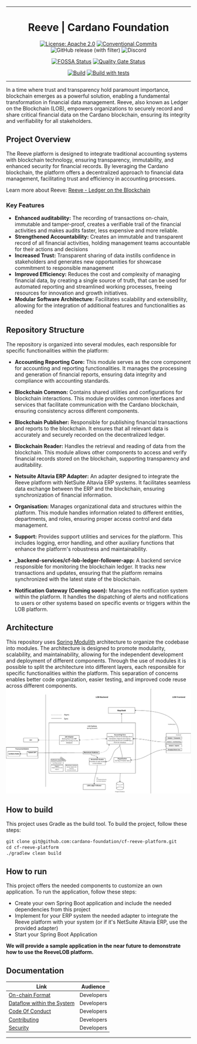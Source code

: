 <div align="center">
  <hr />
  <h1 align="center" style="border-bottom: none">Reeve | Cardano Foundation</h1>

[![License: Apache 2.0](https://img.shields.io/badge/License-Apache%202.0-blue.svg)](https://github.com/cardano-foundation/cardano-wallet/blob/master/LICENSE)
[![Conventional Commits](https://img.shields.io/badge/Conventional%20Commits-1.0.0-%23FE5196?logo=conventionalcommits&logoColor=white)](https://conventionalcommits.org)
![GitHub release (with filter)](https://img.shields.io/github/v/release/cardano-foundation/cf-lob)
![Discord](https://img.shields.io/discord/1022471509173882950)

[![FOSSA Status](https://app.fossa.com/api/projects/custom%2B45571%2Fgithub.com%2Fcardano-foundation%2Fcf-lob-platform.svg?type=shield&issueType=license)](https://app.fossa.com/projects/custom%2B45571%2Fgithub.com%2Fcardano-foundation%2Fcf-lob-platform?ref=badge_shield&issueType=license)
[![Quality Gate Status](https://sonarcloud.io/api/project_badges/measure?project=cardano-foundation_cf-lob-platform&metric=alert_status)](https://sonarcloud.io/summary/new_code?id=cardano-foundation_cf-lob-platform)

[![Build](https://github.com/cardano-foundation/cf-lob/actions/workflows/build.yml/badge.svg)](https://github.com/cardano-foundation/cf-lob/actions/workflows/build.yml)
[![Build with tests](https://github.com/cardano-foundation/cf-lob/actions/workflows/build.yml/badge.svg)](https://github.com/cardano-foundation/cf-lob/actions/workflows/build-with-tests.yaml)


<hr />
</div>
In a time where trust and transparency hold paramount importance, blockchain emerges as a powerful solution, enabling a fundamental transformation in financial data management. 
Reeve, also known as Ledger on the Blockchain (LOB), empowers organizations to securely record and share critical financial data on the Cardano blockchain, ensuring its integrity and verifiability for all stakeholders. 

## Project Overview
The Reeve platform is designed to integrate traditional accounting systems with blockchain technology, ensuring transparency, immutability, and enhanced security for financial records. By leveraging the Cardano blockchain, the platform offers a decentralized approach to financial data management, facilitating trust and efficiency in accounting processes.

Learn more about Reeve: [Reeve - Ledger on the Blockchain](https://www.cardanofoundation.org/blog/boosting-transparency-on-chain-financial-report)
### Key Features
- **Enhanced auditability:** The recording of transactions on-chain, immutable and tamper-proof, creates a verifiable trail of the financial activities and makes audits faster, less expensive and more reliable.
- **Strengthened Accountability:** Creates an immutable and transparent record of all financial activities, holding management teams accountable for their actions and decisions
- **Increased Trust:** Transparent sharing of data instills confidence in stakeholders and generates new opportunities for showcase commitment to responsible management
- **Improved Efficiency:** Reduces the cost and complexity of managing financial data, by creating a single source of truth, that can be used for automated reporting and streamlined working processes, freeing resources for innovation and growth initiatives.
- **Modular Software Architecture:** Facilitates scalability and extensibility, allowing for the integration of additional features and functionalities as needed

## Repository Structure
The repository is organized into several modules, each responsible for specific functionalities within the platform:

- **Accounting Reporting Core:** This module serves as the core component for accounting and reporting functionalities. It manages the processing and generation of financial reports, ensuring data integrity and compliance with accounting standards.
- **Blockchain Common:** Contains shared utilities and configurations for blockchain interactions. This module provides common interfaces and services that facilitate communication with the Cardano blockchain, ensuring consistency across different components.
- **Blockchain Publisher:** Responsible for publishing financial transactions and reports to the blockchain. It ensures that all relevant data is accurately and securely recorded on the decentralized ledger.
- **Blockchain Reader:** Handles the retrieval and reading of data from the blockchain. This module allows other components to access and verify financial records stored on the blockchain, supporting transparency and auditability.
- **Netsuite Altavia ERP Adapter:** An adapter designed to integrate the Reeve platform with NetSuite Altavia ERP systems. It facilitates seamless data exchange between the ERP and the blockchain, ensuring synchronization of financial information.
- **Organisation:** Manages organizational data and structures within the platform. This module handles information related to different entities, departments, and roles, ensuring proper access control and data management.
- **Support:** Provides support utilities and services for the platform. This includes logging, error handling, and other auxiliary functions that enhance the platform's robustness and maintainability.
- **_backend-services/cf-lob-ledger-follower-app:** A backend service responsible for monitoring the blockchain ledger. It tracks new transactions and updates, ensuring that the platform remains synchronized with the latest state of the blockchain.

- **Notification Gateway (Coming soon):** Manages the notification system within the platform. It handles the dispatching of alerts and notifications to users or other systems based on specific events or triggers within the LOB platform.

## Architecture
This repository uses [Spring Modulith](https://github.com/spring-projects/spring-modulith) architecture to organize the codebase into modules. The architecture is designed to promote modularity, scalability, and maintainability, allowing for the independent development and deployment of different components.
Through the use of modules it is possible to split the architecture into different layers, each responsible for specific functionalities within the platform. This separation of concerns enables better code organization, easier testing, and improved code reuse across different components.
![Architecutre](docs/images/architecture.png)

## How to build
This project uses Gradle as the build tool. To build the project, follow these steps:
```
git clone git@github.com:cardano-foundation/cf-reeve-platform.git
cd cf-reeve-platform
./gradlew clean build
```

## How to run
This project offers the needed components to customize an own application. To run the application, follow these steps:
- Create your own Spring Boot application and include the needed dependencies from this project
- Implement for your ERP system the needed adapter to integrate the Reeve platform with your system (or if it's NetSuite Altavia ERP, use the provided adapter)
- Start your Spring Boot Application

**We will provide a sample application in the near future to demonstrate how to use the ReeveLOB platform.**


## Documentation

| Link                                                                                        | Audience   |
|---------------------------------------------------------------------------------------------|------------|
| [On-chain Format](docs/onChainFormat.md)                                                    | Developers |
| [Dataflow within the System](docs/dataflow.md)                                              | Developers |
| [Code Of Conduct](https://github.com/cardano-foundation/cf-lob-platform/CODE-OF-CONDUCT.md) | Developers |
| [Contributing](https://github.com/cardano-foundation/cf-lob-platform/CONTRIBUTING.md)       | Developers |
| [Security](https://github.com/cardano-foundation/cf-lob-platform/SECURITY.md)               | Developers |

<hr/>
